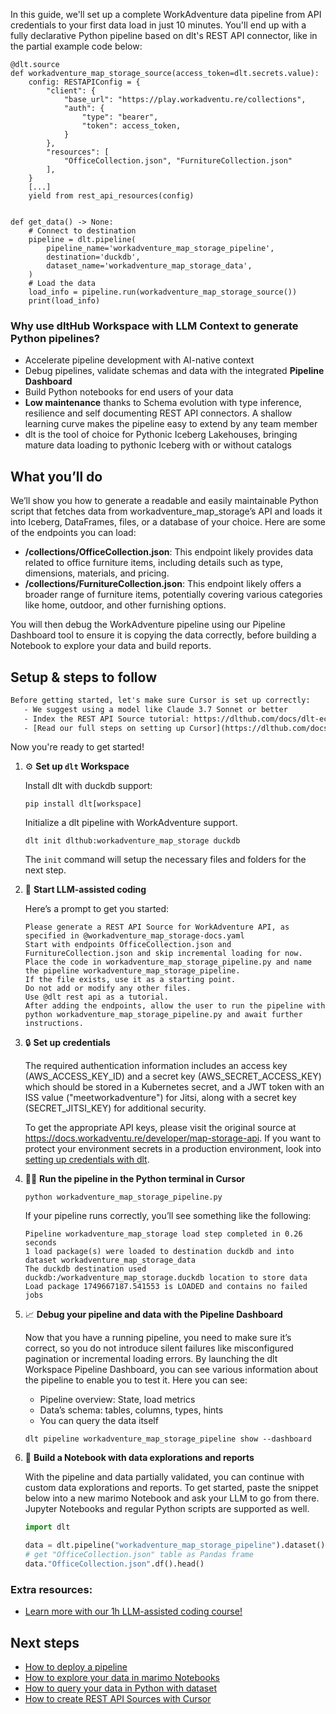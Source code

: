 In this guide, we'll set up a complete WorkAdventure data pipeline from API credentials to your first data load in just 10 minutes. You'll end up with a fully declarative Python pipeline based on dlt's REST API connector, like in the partial example code below:

```python-outcome
@dlt.source
def workadventure_map_storage_source(access_token=dlt.secrets.value):
    config: RESTAPIConfig = {
        "client": {
            "base_url": "https://play.workadventu.re/collections",
            "auth": {
                "type": "bearer",
                "token": access_token,
            }
        },
        "resources": [
            "OfficeCollection.json", "FurnitureCollection.json"
        ],
    }
    [...]
    yield from rest_api_resources(config)


def get_data() -> None:
    # Connect to destination
    pipeline = dlt.pipeline(
        pipeline_name='workadventure_map_storage_pipeline',
        destination='duckdb',
        dataset_name='workadventure_map_storage_data', 
    )
    # Load the data
    load_info = pipeline.run(workadventure_map_storage_source())
    print(load_info) 
```

### Why use dltHub Workspace with LLM Context to generate Python pipelines?

- Accelerate pipeline development with AI-native context
- Debug pipelines, validate schemas and data with the integrated **Pipeline Dashboard**
- Build Python notebooks for end users of your data
- **Low maintenance** thanks to Schema evolution with type inference, resilience and self documenting REST API connectors. A shallow learning curve makes the pipeline easy to extend by any team member
- dlt is the tool of choice for Pythonic Iceberg Lakehouses, bringing mature data loading to pythonic Iceberg with or without catalogs

## What you’ll do

We’ll show you how to generate a readable and easily maintainable Python script that fetches data from workadventure_map_storage’s API and loads it into Iceberg, DataFrames, files, or a database of your choice. Here are some of the endpoints you can load:

- **/collections/OfficeCollection.json**: This endpoint likely provides data related to office furniture items, including details such as type, dimensions, materials, and pricing.
- **/collections/FurnitureCollection.json**: This endpoint likely offers a broader range of furniture items, potentially covering various categories like home, outdoor, and other furnishing options.

You will then debug the WorkAdventure pipeline using our Pipeline Dashboard tool to ensure it is copying the data correctly, before building a Notebook to explore your data and build reports.

## Setup & steps to follow

```default
Before getting started, let's make sure Cursor is set up correctly:
   - We suggest using a model like Claude 3.7 Sonnet or better
   - Index the REST API Source tutorial: https://dlthub.com/docs/dlt-ecosystem/verified-sources/rest_api/ and add it to context as **@dlt rest api**
   - [Read our full steps on setting up Cursor](https://dlthub.com/docs/dlt-ecosystem/llm-tooling/cursor-restapi#23-configuring-cursor-with-documentation)
```

Now you're ready to get started!

1. ⚙️ **Set up `dlt` Workspace**
    
    Install dlt with duckdb support:
    ```shell
    pip install dlt[workspace]
    ```

    Initialize a dlt pipeline with WorkAdventure support.
    ```shell
    dlt init dlthub:workadventure_map_storage duckdb
    ```

    The `init` command will setup the necessary files and folders for the next step.
    
2. 🤠 **Start LLM-assisted coding**
    
    Here’s a prompt to get you started:
    
    ```prompt
    Please generate a REST API Source for WorkAdventure API, as specified in @workadventure_map_storage-docs.yaml 
    Start with endpoints OfficeCollection.json and FurnitureCollection.json and skip incremental loading for now. 
    Place the code in workadventure_map_storage_pipeline.py and name the pipeline workadventure_map_storage_pipeline. 
    If the file exists, use it as a starting point. 
    Do not add or modify any other files. 
    Use @dlt rest api as a tutorial. 
    After adding the endpoints, allow the user to run the pipeline with python workadventure_map_storage_pipeline.py and await further instructions.
    ```

    
3. 🔒 **Set up credentials** 
    
    The required authentication information includes an access key (AWS_ACCESS_KEY_ID) and a secret key (AWS_SECRET_ACCESS_KEY) which should be stored in a Kubernetes secret, and a JWT token with an ISS value ("meetworkadventure") for Jitsi, along with a secret key (SECRET_JITSI_KEY) for additional security.
    
    To get the appropriate API keys, please visit the original source at https://docs.workadventu.re/developer/map-storage-api.
    If you want to protect your environment secrets in a production environment, look into [setting up credentials with dlt](https://dlthub.com/docs/walkthroughs/add_credentials).
    
4. 🏃‍♀️ **Run the pipeline in the Python terminal in Cursor**
    
    ```shell
    python workadventure_map_storage_pipeline.py
    ```
    
    If your pipeline runs correctly, you’ll see something like the following:
    
    ```shell
    Pipeline workadventure_map_storage load step completed in 0.26 seconds
    1 load package(s) were loaded to destination duckdb and into dataset workadventure_map_storage_data
    The duckdb destination used duckdb:/workadventure_map_storage.duckdb location to store data
    Load package 1749667187.541553 is LOADED and contains no failed jobs
    ```
    
5. 📈 **Debug your pipeline and data with the Pipeline Dashboard**

    Now that you have a running pipeline, you need to make sure it’s correct, so you do not introduce silent failures like misconfigured pagination or incremental loading errors. By launching the dlt Workspace Pipeline Dashboard, you can see various information about the pipeline to enable you to test it. Here you can see:
    - Pipeline overview: State, load metrics
    - Data’s schema: tables, columns, types, hints
    - You can query the data itself
    
    ```shell
    dlt pipeline workadventure_map_storage_pipeline show --dashboard
    ```
    
6. 🐍 **Build a Notebook with data explorations and reports**

    With the pipeline and data partially validated, you can continue with custom data explorations and reports. To get started, paste the snippet below into a new marimo Notebook and ask your LLM to go from there. Jupyter Notebooks and regular Python scripts are supported as well.

    
    ```python
    import dlt

   data = dlt.pipeline("workadventure_map_storage_pipeline").dataset()
   # get "OfficeCollection.json" table as Pandas frame
   data."OfficeCollection.json".df().head()
    ```

### Extra resources:

- [Learn more with our 1h LLM-assisted coding course!](https://www.youtube.com/watch?v=GGid70rnJuM)

## Next steps

- [How to deploy a pipeline](https://dlthub.com/docs/walkthroughs/deploy-a-pipeline)
- [How to explore your data in marimo Notebooks](https://dlthub.com/docs/general-usage/dataset-access/marimo)
- [How to query your data in Python with dataset](https://dlthub.com/docs/general-usage/dataset-access/dataset)
- [How to create REST API Sources with Cursor](https://dlthub.com/docs/dlt-ecosystem/llm-tooling/cursor-restapi)